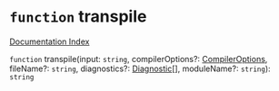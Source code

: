 # `function` transpile

[Documentation Index](../README.md)

`function` transpile(input: `string`, compilerOptions?: [CompilerOptions](../private.interface.CompilerOptions/README.md), fileName?: `string`, diagnostics?: [Diagnostic](../private.interface.Diagnostic/README.md)\[], moduleName?: `string`): `string`